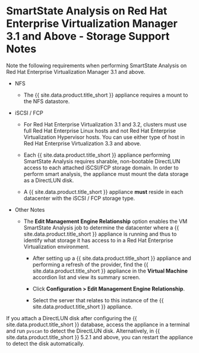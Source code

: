 # SmartState Analysis on Red Hat Enterprise Virtualization Manager 3.1 and Above - Storage Support Notes

Note the following requirements when performing SmartState Analysis on
Red Hat Enterprise Virtualization Manager 3.1 and above.

  - NFS

      - The {{ site.data.product.title_short }} appliance requires a mount to the NFS
        datastore.

  - iSCSI / FCP

      - For Red Hat Enterprise Virtualization 3.1 and 3.2, clusters must
        use full Red Hat Enterprise Linux hosts and not Red Hat
        Enterprise Virtualization Hypervisor hosts. You can use either
        type of host in Red Hat Enterprise Virtualization 3.3 and above.

      - Each {{ site.data.product.title_short }} appliance performing SmartState Analysis
        requires sharable, non-bootable DirectLUN access to each
        attached iSCSI/FCP storage domain. In order to perform smart
        analysis, the appliance must mount the data storage as a
        DirectLUN disk.

      - A {{ site.data.product.title_short }} appliance **must** reside in each datacenter
        with the iSCSI / FCP storage type.

  - Other Notes

      - The **Edit Management Engine Relationship** option enables the
        VM SmartState Analysis job to determine the datacenter where a
        {{ site.data.product.title_short }} appliance is running and thus to identify what
        storage it has access to in a Red Hat Enterprise Virtualization
        environment.

          - After setting up a {{ site.data.product.title_short }} appliance and performing
            a refresh of the provider, find the {{ site.data.product.title_short }}
            appliance in the **Virtual Machine** accordion list and view
            its summary screen.

          - Click **Configuration > Edit Management Engine
            Relationship**.

          - Select the server that relates to this instance of the
            {{ site.data.product.title_short }} appliance.

<div class="important">

If you attach a DirectLUN disk after configuring the {{ site.data.product.title_short }}
database, access the appliance in a terminal and run `pvscan` to detect
the DirectLUN disk. Alternatively, in {{ site.data.product.title_short }} 5.2.1 and above,
you can restart the appliance to detect the disk automatically.

</div>
